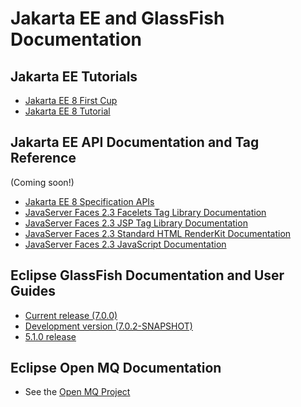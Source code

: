 # Jakarta EE and GlassFish Documentation

## Jakarta EE Tutorials

* [Jakarta EE 8 First Cup](https://eclipse-ee4j.github.io/jakartaee-firstcup)
* [Jakarta EE 8 Tutorial](https://eclipse-ee4j.github.io/jakartaee-tutorial)

## Jakarta EE API Documentation and Tag Reference
(Coming soon!)

* [Jakarta EE 8 Specification APIs]()
* [JavaServer Faces 2.3 Facelets Tag Library Documentation]()
* [JavaServer Faces 2.3 JSP Tag Library Documentation]()
* [JavaServer Faces 2.3 Standard HTML RenderKit Documentation]()
* [JavaServer Faces 2.3 JavaScript Documentation]()

## Eclipse GlassFish Documentation and User Guides

* [Current release (7.0.0)](docs#current)
* [Development version (7.0.2-SNAPSHOT)](docs#development)
* [5.1.0 release](docs#5.1.0)

## Eclipse Open MQ Documentation

* See the [Open MQ Project](https://eclipse-ee4j.github.io/openmq/guides)
